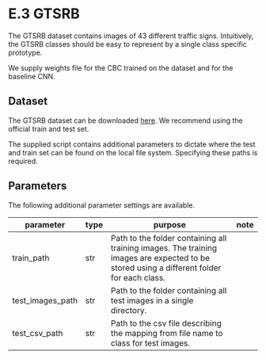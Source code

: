 # E.3 GTSRB
The GTSRB dataset contains images of 43 different traffic signs. Intuitively, 
the GTSRB classes should be easy to represent by a single class specific 
prototype.

We supply weights file for the CBC trained on the dataset and for the 
baseline CNN.

## Dataset
The GTSRB dataset can be downloaded 
[here](https://sid.erda.dk/public/archives/daaeac0d7ce1152aea9b61d9f1e19370/published-archive.html). 
We recommend using the official train and test set. 

The supplied script contains additional parameters to dictate where the test 
and train set can be found on the local file system. Specifying these paths 
is required. 

## Parameters
The following additional parameter settings are available.

|parameter|type|purpose|note|
|---|---|---|---|
|train_path|str|Path to the folder containing all training images. The training images are expected to be stored using a different folder for each class.||
|test_images_path|str|Path to the folder containing all test images in a single directory.||
|test_csv_path|str|Path to the csv file describing the mapping from file name to class for test images.||

